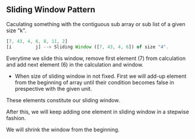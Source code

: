## Sliding Window Pattern

Caculating something with the contiguous sub array or sub list of a given size "k".
```js
[7, 43, 4, 6, 8, 11, 2]
[i         j] --> Sliding Window ([7, 43, 4, 6]) of size "4".
```
Everytime we slide this window, remove first element (7) from calculation and add next element (6) in the calculation and window.

* When size of sliding window in not fixed.
First we will add-up element from the beginning of array until their condition becomes false in prespective with the given unit.

These elements constitute our sliding window.

After this, we will keep adding one element in sliding window in a stepwise fashion.

We will shrink the window from the beginning.
